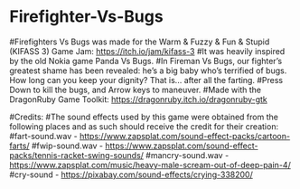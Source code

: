 # Firefighter-Vs-Bugs
#Firefighters Vs Bugs was made for the Warm & Fuzzy & Fun & Stupid (KIFASS 3) Game Jam: https://itch.io/jam/kifass-3
#It was heavily inspired by the old Nokia game Panda Vs Bugs.
#In Fireman Vs Bugs, our fighter’s greatest shame has been revealed: he’s a big baby who’s terrified of bugs. How long can you keep your dignity? That is... after all the farting.
#Press Down to kill the bugs, and Arrow keys to maneuver. 
#Made with the DragonRuby Game Toolkit: https://dragonruby.itch.io/dragonruby-gtk

#Credits:
#The sound effects used by this game were obtained from the following places and as such should receive the credit for their creation:
#fart-sound.wav -  https://www.zapsplat.com/sound-effect-packs/cartoon-farts/
#fwip-sound.wav -  https://www.zapsplat.com/sound-effect-packs/tennis-racket-swing-sounds/
#mancry-sound.wav -  https://www.zapsplat.com/music/heavy-male-scream-out-of-deep-pain-4/
#cry-sound -   https://pixabay.com/sound-effects/crying-338200/
